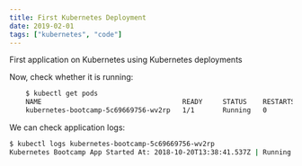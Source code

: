 ```yaml
---
title: First Kubernetes Deployment
date: 2019-02-01
tags: ["kubernetes", "code"]
---
```


First application on Kubernetes using Kubernetes deployments

<!--more-->

Now, check whether it is running:
```sh
    $ kubectl get pods
    NAME                                   READY     STATUS    RESTARTS   AGE
    kubernetes-bootcamp-5c69669756-wv2rp   1/1       Running   0          11s
```

We can check application logs:
```sh
$ kubectl logs kubernetes-bootcamp-5c69669756-wv2rp
Kubernetes Bootcamp App Started At: 2018-10-20T13:38:41.537Z | Running On:  kubernetes-bootcamp-5c69669756-wv2rp
```
